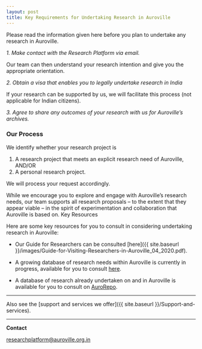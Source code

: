```yaml
---
layout: post
title: Key Requirements for Undertaking Research in Auroville
---
```


Please read the information given here before you plan to undertake any research in Auroville.

*1. Make contact with the Research Platform via email.*

Our team can then understand your research intention and give you the appropriate orientation.

*2. Obtain a visa that enables you to legally undertake research in India*

If your research can be supported by us, we will facilitate this process (not applicable for Indian citizens).

*3. Agree to share any outcomes of your research with us for Auroville’s archives.*

### Our Process

We identify whether your research project is

1. A research project that meets an explicit research need of Auroville, AND/OR
2. A personal research project.

We will process your request accordingly.

While we encourage you to explore and engage with Auroville’s research needs, our team supports all research proposals – to the extent that they appear viable – in the spirit of experimentation and collaboration that Auroville is based on.
Key Resources

Here are some key resources for you to consult in considering undertaking research in Auroville:

- Our Guide for Researchers can be consulted [here]({{ site.baseurl }}/images/Guide-for-Visiting-Researchers-in-Auroville_04_2020.pdf).

- A growing database of research needs within Auroville is currently in progress, available for you to consult [here](http://auroville-learning.net/what-you-can-do/research/).

- A database of research already undertaken on and in Auroville is available for you to consult on [AuroRepo](https://aurorepo.in).

---

Also see the [support and services we offer]({{ site.baseurl }}/Support-and-services).

---

**Contact**

<a href="mailto:researchplatform@auroville.org.in">researchplatform@auroville.org.in</a>
